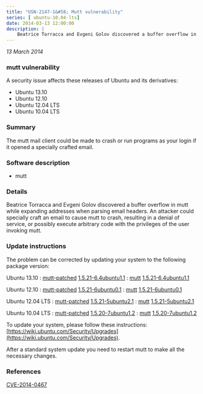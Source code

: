 ```yaml
---
title: "USN-2147-1&#58; Mutt vulnerability"
series: [ ubuntu-10.04-lts]
date: 2014-03-13 12:00:00
description: |
    Beatrice Torracca and Evgeni Golov discovered a buffer overflow in mutt while expanding addresses when parsing email headers. An attacker could specially craft an email to cause mutt to crash, resulting in a denial of service, or possibly execute arbitrary code with the privileges of the user invoking mutt. 
--- 
```

 
 

*13 March 2014*

### mutt vulnerability

A security issue affects these releases of Ubuntu and its derivatives:

* Ubuntu 13.10
* Ubuntu 12.10
* Ubuntu 12.04 LTS
* Ubuntu 10.04 LTS

### Summary

The mutt mail client could be made to crash or run programs as your login if it opened a specially crafted email.

### Software description

* mutt 

### Details

Beatrice Torracca and Evgeni Golov discovered a buffer overflow in mutt while expanding addresses when parsing email headers. An attacker could specially craft an email to cause mutt to crash, resulting in a denial of service, or possibly execute arbitrary code with the privileges of the user invoking mutt. 

### Update instructions

The problem can be corrected by updating your system to the following package version:

Ubuntu 13.10
 : [mutt-patched](https://launchpad.net/ubuntu/+source/mutt) <span> [1.5.21-6.4ubuntu1.1](https://launchpad.net/ubuntu/+source/mutt/1.5.21-6.4ubuntu1.1) </span> 
 : [mutt](https://launchpad.net/ubuntu/+source/mutt) <span> [1.5.21-6.4ubuntu1.1](https://launchpad.net/ubuntu/+source/mutt/1.5.21-6.4ubuntu1.1) </span> 

Ubuntu 12.10
 : [mutt-patched](https://launchpad.net/ubuntu/+source/mutt) <span> [1.5.21-6ubuntu0.1](https://launchpad.net/ubuntu/+source/mutt/1.5.21-6ubuntu0.1) </span> 
 : [mutt](https://launchpad.net/ubuntu/+source/mutt) <span> [1.5.21-6ubuntu0.1](https://launchpad.net/ubuntu/+source/mutt/1.5.21-6ubuntu0.1) </span> 

Ubuntu 12.04 LTS
 : [mutt-patched](https://launchpad.net/ubuntu/+source/mutt) <span> [1.5.21-5ubuntu2.1](https://launchpad.net/ubuntu/+source/mutt/1.5.21-5ubuntu2.1) </span> 
 : [mutt](https://launchpad.net/ubuntu/+source/mutt) <span> [1.5.21-5ubuntu2.1](https://launchpad.net/ubuntu/+source/mutt/1.5.21-5ubuntu2.1) </span> 

Ubuntu 10.04 LTS
 : [mutt-patched](https://launchpad.net/ubuntu/+source/mutt) <span> [1.5.20-7ubuntu1.2](https://launchpad.net/ubuntu/+source/mutt/1.5.20-7ubuntu1.2) </span> 
 : [mutt](https://launchpad.net/ubuntu/+source/mutt) <span> [1.5.20-7ubuntu1.2](https://launchpad.net/ubuntu/+source/mutt/1.5.20-7ubuntu1.2) </span> 

To update your system, please follow these instructions: [https://wiki.ubuntu.com/Security/Upgrades](https://wiki.ubuntu.com/Security/Upgrades).

After a standard system update you need to restart mutt to make all the necessary changes. 

### References

 
 [CVE-2014-0467](http://people.ubuntu.com/~ubuntu-security/cve/CVE-2014-0467)
 

